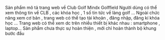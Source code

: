 Sản phẩm mô tả trang web về Club Golf Mindx Golffield
Người dùng có thể xem thông tin về CLB , các khóa học , 1 số tin tức về làng golf ...
Ngoài chức năng xem cơ bản , trang web có thể tạo tài khoản , đăng nhập, đăng kí khóa học ...
Trang web có thể xem dc trên nhiều thiết bị khác nhau : smartphone , laptop...
Sản phẩm chưa thực sự hoàn thiện , mới chỉ hoàn thành bộ khung bước đầu
